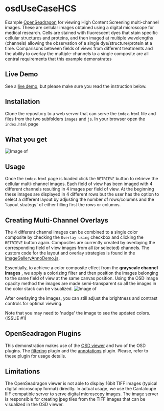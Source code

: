 # osdUseCaseHCS
Example [OpenSeadragon](http://openseadragon.github.io/) for viewing High Content Screening multi-channel images. These are cellular images obtained using a digital microscope for medical research. Cells are stained with fluorescent dyes that stain specific cellular structures and proteins, and then imaged at multiple wavelengths (channels) allowing the observation of a single dye/structure/protein at a time. Comparisons between fields of views from different treatments and the ability to overlay the multiple-channels to a single composite are all central requirements that this example demonstrates
## Live Demo
See a [live demo](https://imoutsatsos.github.io/osdUseCaseHCS/), but please make sure you read the instruction below.
## Installation
Clone the repository to a web server that can serve the ```index.html``` file and files from the two subfolders ```images``` and ```js```.
In your browser open the ```index.html``` page
## What you get
![Image of ](https://docs.google.com/drawings/d/1YOca0YjIkSmU3WoFwW1JQy0SwnaGhyf5I-Yg0iRPbyI/pub?w=769&h=698)
## Usage
Once the ```index.html``` page is loaded click the ```RETRIEVE``` button to retrieve the cellular multi-channel images. 
Each field of view has been imaged with 4 different channels resulting in 4 images per field of view. At the beginning these images are displayed in 4 different rows but the user has the option to select a different layout by adjusting the number of rows/columns and the 'layout strategy' of either filling first the rows or columns.

## Creating Multi-Channel Overlays
The 4 different channel images can be combined to a single color composite by checking the ```Overlay using``` checkbox and clicking the ```RETRIEVE``` button again. Composites are currently created by overlaying the corresponding field of view images from all (or selected) channels. The custom code for the layout and overlay strategies is found in the  [imageGalleryAnnoDemo.js](https://github.com/imoutsatsos/osdUseCaseHCS/blob/master/js/imageGalleryAnnoDemo.js). 

Essentially, to achieve a color composite effect from the **grayscale channel images** , we apply a colorizing filter and then position the images belonging to the same field of view at the same canvas position. Using the OSD image opacity method the images are made semi-transparent so all the images in the color stack can be visualized.
![Image of ](https://docs.google.com/drawings/d/e/2PACX-1vTxrd6pwlU0hkhnyJ5dY0nDIc0Vdrjd2aJZsuIzuELVkWZrYIz9E92PcqEGS9kMpQBop0Squ_QNn0o1/pub?w=945&h=641)

After overlaying the images, you can still adjust the brightness and contrast controls for optimal viewing. 

Note that you may need to 'nudge' the image to see the updated colors.(ISSUE #1)

## OpenSeadragon Plugins
This demonstration makes use of the [OSD viewer](http://openseadragon.github.io/) and two of the OSD plugins. The [filtering](https://github.com/usnistgov/OpenSeadragonFiltering) plugin and the [annotations](https://github.com/Emigre/openseadragon-annotations) plugin. Please, refer to these plugin for usage details.

## Limitations
The OpenSeadragon viewer is not able to display 16bit TIFF images (typical digital microscopy format) directly. In actual usage, we use the Cantaloupe IIIF compatible server to serve digital microscopy images. The image server is responsible for creating jpeg tiles from the TIFF images that can be visualized in the OSD viewer.

